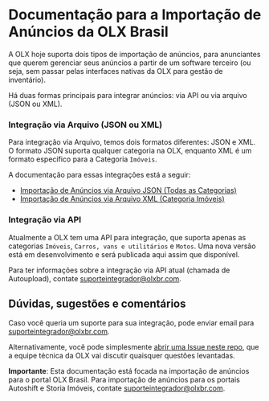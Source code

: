 # Documentação para a Importação de Anúncios da OLX Brasil

A OLX hoje suporta dois tipos de importação de anúncios, para anunciantes que querem gerenciar seus anúncios a partir de um software terceiro (ou seja, sem passar pelas interfaces nativas da OLX para gestão de inventário).

Há duas formas principais para integrar anúncios: via API ou via arquivo (JSON ou XML).


### Integração via Arquivo (JSON ou XML)

Para integração via Arquivo, temos dois formatos diferentes: JSON e XML. O formato JSON suporta qualquer categoria na OLX, enquanto XML é um formato específico para a Categoria `Imóveis`.

A documentação para essas integrações está a seguir:

- [Importação de Anúncios via Arquivo JSON (Todas as Categorias)](https://github.com/olxbr/ad_integration/blob/master/docs/json.md)
- [Importação de Anúncios via Arquivo XML (Categoria Imóveis)](https://github.com/olxbr/ad_integration/blob/master/docs/xml.md)<br>


### Integração via API

Atualmente a OLX tem uma API para integração, que suporta apenas as categorias `Imóveis`, `Carros, vans e utilitários` e `Motos`. Uma nova versão está em desenvolvimento e será publicada aqui assim que disponível.

Para ter informações sobre a integração via API atual (chamada de Autoupload), contate suporteintegrador@olxbr.com.


## Dúvidas, sugestões e comentários

Caso você queria um suporte para sua integração, pode enviar email para suporteintegrador@olxbr.com.

Alternativamente, você pode simplesmente [abrir uma Issue neste repo](https://github.com/olxbr/ad_integration/issues), que a equipe técnica da OLX vai discutir quaisquer questões levantadas.

**Importante**: Esta documentação está focada na importação de anúncios para o portal OLX Brasil. Para importação de anúncios para os portais Autoshift e Storia Imóveis, contate suporteintegrador@olxbr.com.
